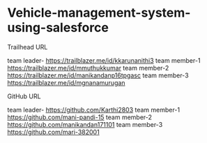 # Vehicle-management-system-using-salesforce

Trailhead URL 

team leader- https://trailblazer.me/id/kkarunanithi3
team member-1 https://trailblazer.me/id/mmuthukkumar
team member-2 https://trailblazer.me/id/manikandanp16tpgasc
team member-3 https://trailblazer.me/id/mgnanamurugan

GitHub URL

team leader- https://github.com/Karthi2803
team member-1 https://github.com/mani-pandi-15
team member-2 https://github.com/manikandan171101
team member-3 https://github.com/mari-382001
